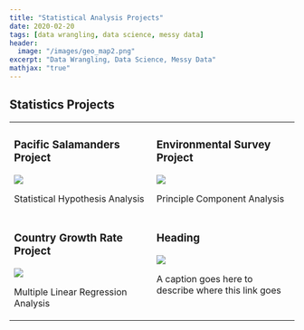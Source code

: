 ```yaml
---
title: "Statistical Analysis Projects"
date: 2020-02-20
tags: [data wrangling, data science, messy data]
header:
  image: "/images/geo_map2.png"
excerpt: "Data Wrangling, Data Science, Messy Data"
mathjax: "true"
---
```


## Statistics Projects


<table width="100%" class="map_links">
  <tr>
    <td width="50%" valign="top">
      <h3>Pacific Salamanders Project</h3>
  <a href="https://allisonbaileyr14.github.io/website4/salamanders/"><img src="{{ site.url }}{{ site.baseurl }}/images/salamander.jpg"></a>
  <p>Statistical Hypothesis Analysis</p></td>
    <td  width="50%" valign="top">
      <h3>Environmental Survey Project</h3>
  <a href="https://allisonbaileyr14.github.io/website4/correlations/"><img src="{{ site.url }}{{ site.baseurl }}/images/windmill.jpg"></a>
  <p>Principle Component Analysis</p>
    </td>
  </tr>
  <tr>
    <td  width="50%" valign="top">
      <h3>Country Growth Rate Project</h3>
  <a href="https://allisonbaileyr14.github.io/website4/ecology/"><img src="{{ site.url }}{{ site.baseurl }}/images/globe_build2.jpg"></a>
  <p>Multiple Linear Regression Analysis</p></td>
    <td  width="50%" valign="top">
      <h3>Heading</h3>
  <a href="https://allisonbaileyr14.github.io/website4/hawaii/"><img src="{{ site.url }}{{ site.baseurl }}/images/ag.jpg"></a>
  <p>A caption goes here to describe where this link goes</p>
    </td>
  </tr>
  </table>
  
      
  
